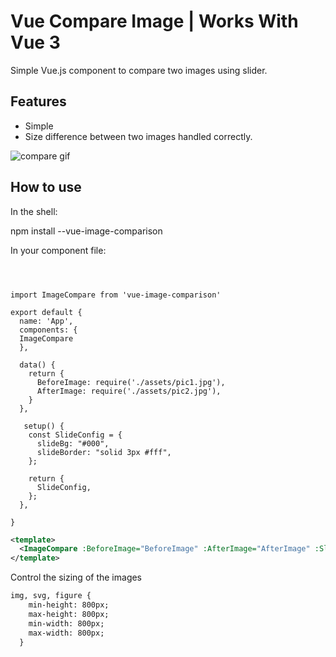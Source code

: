 # Vue Compare Image | Works With Vue 3


Simple Vue.js component to compare two images using slider.



## Features

- Simple
- Size difference between two images handled correctly. 



![compare gif](https://iili.io/Ele4ff.gif)



## How to use


In the shell:


npm install --vue-image-comparison

In your component file:
```vue



import ImageCompare from 'vue-image-comparison'

export default {
  name: 'App',
  components: {
  ImageCompare
  },

  data() {
    return {
      BeforeImage: require('./assets/pic1.jpg'),
      AfterImage: require('./assets/pic2.jpg'),
    }
  },

   setup() {
    const SlideConfig = {
      slideBg: "#000",
      slideBorder: "solid 3px #fff",
    };

    return {
      SlideConfig,
    };
  },

}
```


```xml
<template>
  <ImageCompare :BeforeImage="BeforeImage" :AfterImage="AfterImage" :SlideConfig="SlideConfig"/>
</template>
```
Control the sizing of the images

```xml
img, svg, figure {
    min-height: 800px;
    max-height: 800px;
    min-width: 800px;
    max-width: 800px;
  }
```


